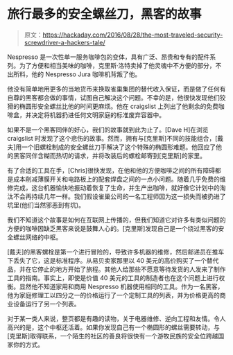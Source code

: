 # 旅行最多的安全螺丝刀，黑客的故事

> 原文：<https://hackaday.com/2016/08/28/the-most-traveled-security-screwdriver-a-hackers-tale/>

Nespresso 是一次性单一服务咖啡包的变体，具有广泛、昂贵和专有的配件系列。为了方便和相当美味的咖啡，克里斯·洛特卖掉了他灵魂中不方便的部分，不出所料，他的 Nespresso Jura 咖啡机背叛了他。

他没有简单地用更多的当地货币来换取雀巢集团的替代收入保证，而是做了任何有自尊的黑客都会做的事情，试图自己解决这个问题。不幸的是，他很快发现他们狡猾的椭圆形安全螺丝比他的时间更麻烦。他在 craigslist 上列出了他剩余的免费咖啡盒，并决定将机器扔进任何文明家庭的标准废弃容器中。

如果不是一个黑客同伴的好心，我们的故事就到此为止了。[Dave H]在浏览 craigslist 时发现了这个悲伤的故事。然而，拥有与[克里斯]不同的技能组合，[戴夫]用一个旧螺栓制成的安全螺丝刀手解决了这个特殊的椭圆形难题。他回应了他的黑客同伴含糊而热切的请求，并将改装后的螺栓邮寄到[克里斯]的家里。

有了合适的工具在手，[Chris]很快发现，在他和他的方便咖啡之间的所有障碍都是成本削减薄膜开关和电路板上的配套焊盘之间的一点小问题。随着几乎免费的维修完成，这台机器愉快地振动着恢复了生命，并生产出咖啡，就好像它计划中的淘汰不会再持续几年一样。我们假设雀巢公司的一名工程师因为这一损失而被扔进了坑里(他们当然邪恶到有坑)。

我们不知道这个故事是如何在互联网上传播的，但我们知道它对许多有类似问题的方便的咖啡因缺乏黑客来说是鼓舞人心的。[克里斯]发现自己是一个绕过黑客的安全螺丝网络的中枢。

[戴夫]的黑客螺栓是第一个进行冒险的，导致许多机器的维修，然后邮递员在推车下丢失了它，这是标准程序。从易贝卖家那里以 40 美元的高价购买了一个替代品，并在它停止的地方开始了旅程。其他人给那些不愿意等待发货的人发来了制作工具的指南。事实上，即使是价值 40 美元的工具的制造者也在这个问题上进行权衡。显然他不知道家用和商用 Nespresso 机器使用相同的工具。作为一名黑客，他为家庭修理工以四分之一的价格运行了一个定制工具的列表，并为价格更高的商业设备运行了另一个列表。

对于某一类人来说，整页都是有趣的读物，关于电器维修、逆向工程和友情。令人高兴的是，这个中枢还活着。如果你发现自己有一个椭圆形的螺丝需要转动，与[克里斯]取得联系，一个陌生的社区的善良将很快有一个游牧民族的安全位跨越国家你的方式。